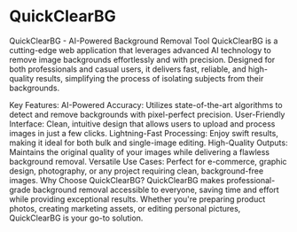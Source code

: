 # QuickClearBG
QuickClearBG - AI-Powered Background Removal Tool
QuickClearBG is a cutting-edge web application that leverages advanced AI technology to remove image backgrounds effortlessly and with precision. Designed for both professionals and casual users, it delivers fast, reliable, and high-quality results, simplifying the process of isolating subjects from their backgrounds.

Key Features:
AI-Powered Accuracy: Utilizes state-of-the-art algorithms to detect and remove backgrounds with pixel-perfect precision.
User-Friendly Interface: Clean, intuitive design that allows users to upload and process images in just a few clicks.
Lightning-Fast Processing: Enjoy swift results, making it ideal for both bulk and single-image editing.
High-Quality Outputs: Maintains the original quality of your images while delivering a flawless background removal.
Versatile Use Cases: Perfect for e-commerce, graphic design, photography, or any project requiring clean, background-free images.
Why Choose QuickClearBG?
QuickClearBG makes professional-grade background removal accessible to everyone, saving time and effort while providing exceptional results. Whether you're preparing product photos, creating marketing assets, or editing personal pictures, QuickClearBG is your go-to solution.
